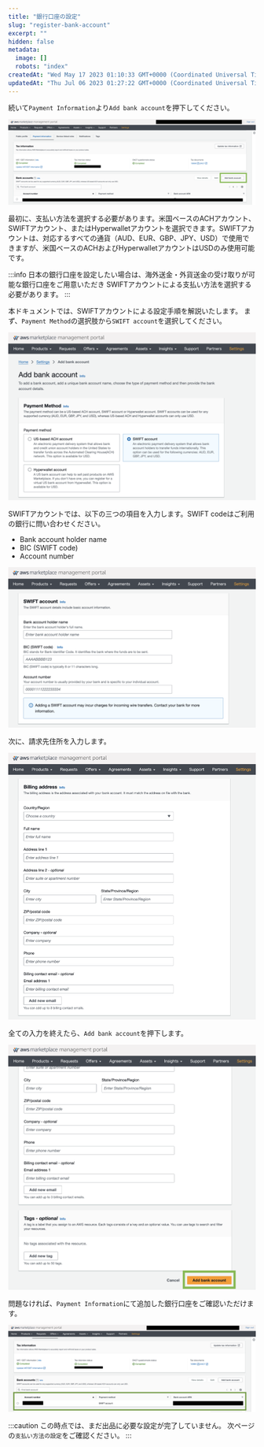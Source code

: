 ```yaml
---
title: "銀行口座の設定"
slug: "register-bank-account"
excerpt: ""
hidden: false
metadata: 
  image: []
  robots: "index"
createdAt: "Wed May 17 2023 01:10:33 GMT+0000 (Coordinated Universal Time)"
updatedAt: "Thu Jul 06 2023 01:27:22 GMT+0000 (Coordinated Universal Time)"
---
```

続いて`Payment Information`より`Add bank account`を押下してください。  

![new-register-bank-account-1](/ja/img/aws-marketplace-integration/register-bank-account/new-register-bank-account-1.png)

最初に、支払い方法を選択する必要があります。米国ベースのACHアカウント、SWIFTアカウント、またはHyperwalletアカウントを選択できます。SWIFTアカウントは、対応するすべての通貨（AUD、EUR、GBP、JPY、USD）で使用できますが、米国ベースのACHおよびHyperwalletアカウントはUSDのみ使用可能です。

:::info
日本の銀行口座を設定したい場合は、海外送金・外貨送金の受け取りが可能な銀行口座をご用意いただき
SWIFTアカウントによる支払い方法を選択する必要があります。
:::

本ドキュメントでは、SWIFTアカウントによる設定手順を解説いたします。
まず、`Payment Method`の選択肢から`SWIFT account`を選択してください。

![new-register-bank-account-2](/ja/img/aws-marketplace-integration/register-bank-account/new-register-bank-account-2.png)

SWIFTアカウントでは、以下の三つの項目を入力します。SWIFT codeはご利用の銀行に問い合わせください。
- Bank account holder name
- BIC (SWIFT code)
- Account number

![new-register-bank-account-3](/ja/img/aws-marketplace-integration/register-bank-account/new-register-bank-account-3.png)


次に、請求先住所を入力します。

![new-register-bank-account-4](/ja/img/aws-marketplace-integration/register-bank-account/new-register-bank-account-4.png)

全ての入力を終えたら、`Add bank account`を押下します。

![new-register-bank-account-5](/ja/img/aws-marketplace-integration/register-bank-account/new-register-bank-account-5.png)

問題なければ、`Payment Information`にて追加した銀行口座をご確認いただけます。

![new-register-bank-account-6](/ja/img/aws-marketplace-integration/register-bank-account/new-register-bank-account-6.png)

:::caution
この時点では、まだ出品に必要な設定が完了していません。
次ページの`支払い方法の設定`をご確認ください。
:::